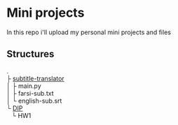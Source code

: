 
# Mini projects

In this repo i'll upload my personal mini projects and files

## Structures

.<br>
├ [subtitle-translator](./subtitle-translator/)<br>
│   ├ main.py<br>
│   ├ farsi-sub.txt<br>
│   └ english-sub.srt<br>
└ [DIP](./DIP/)<br>
&nbsp;&nbsp;&nbsp;└ HW1<br>

